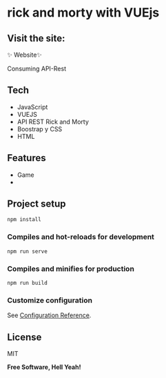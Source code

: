 # rick and morty with VUEjs

## Visit the site:  
 ✨ Website✨

Consuming API-Rest

## Tech

- JavaScript
- VUEJS
- API REST Rick and Morty
- Boostrap y CSS
- HTML
 ## Features

- Game
- 
## Project setup
```
npm install
```

### Compiles and hot-reloads for development
```
npm run serve
```

### Compiles and minifies for production
```
npm run build
```

### Customize configuration
See [Configuration Reference](https://cli.vuejs.org/config/).
 

## License

MIT

**Free Software, Hell Yeah!**

